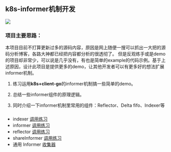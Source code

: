 ## k8s-informer机制开发
![](https://github.com/googs1025/k8s-informer-practice/blob/main/image/framework.png?raw=true)
### 项目主要思路：
本项目目前不打算更新过多的源码内容，原因是网上随便一搜可以抓出一大把的源码分析博客，各路大神都已经把内容都分析的很透彻了。
但是反观练手或是demo的项目却非常少，可以说是几乎没有，有也是简单的example的代码示例。基于上述原因，设计此项目是提供更多的demo，让其他开发者可以有更多好的想法扩展informer机制。
1. 练习运用**k8s+client-go**的informer机制搞一些简单的demo。

2. 总结一些informer组件的原理逻辑。

3. 同时介绍一下informer机制里常用的组件：Reflector、Delta fifo、Indexer等



### 

- indexer [调用练习](./indexer)
- informer [调用练习](./informer_practice)
- reflector [调用练习](./reflector)
- shareInformer [调用练习](./shareInformer)
- 通用 Informer [收集器](./generics_informer)


